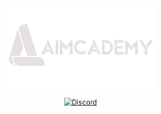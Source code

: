 <p align="center"><a href="https://store.steampowered.com/app/2646660/Aimcademy/"><img src="/.github/assets/logo.svg" width="300"/></a></p>

<div align="center">
<a href="http://discord.aimcademy.gg"><img alt="Discord" src="https://img.shields.io/discord/1210511578722607114?label=Discord&color=%235865F2"></a>
</div>
